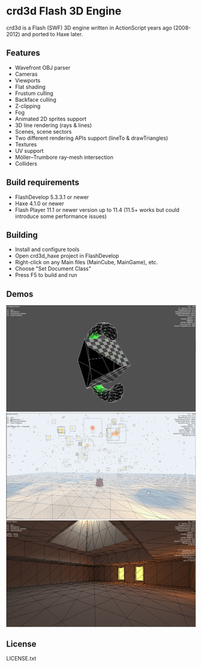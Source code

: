 
# crd3d Flash 3D Engine

crd3d is a Flash (SWF) 3D engine written in ActionScript years ago (2008-2012) and ported to Haxe later.

## Features

* Wavefront OBJ parser
* Cameras
* Viewports
* Flat shading
* Frustum culling
* Backface culling
* Z-clipping
* Fog 
* Animated 2D sprites support
* 3D line rendering (rays & lines)
* Scenes, scene sectors
* Two different rendering APIs support (lineTo & drawTriangles)
* Textures
* UV support
* Möller–Trumbore ray-mesh intersection
* Colliders

## Build requirements

* FlashDevelop 5.3.3.1 or newer
* Haxe 4.1.0 or newer
* Flash Player 11.1 or newer version up to 11.4 (11.5+ works but could introduce some performance issues)

## Building

* Install and configure tools
* Open crd3d_haxe project in FlashDevelop
* Right-click on any Main files (MainCube, MainGame), etc.
* Choose "Set Document Class"
* Press F5 to build and run
  
## Demos
![](res/screens/scr1.jpg "Z-clipping")
![](res/screens/scr2.jpg "Sprites")
![](res/screens/scr3.jpg "Room")

## License

LICENSE.txt
